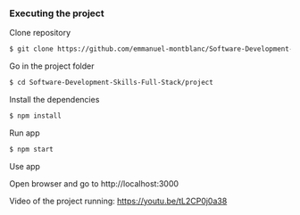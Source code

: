 ### Executing the project

Clone repository

```sh
$ git clone https://github.com/emmanuel-montblanc/Software-Development-Skills-Full-Stack.git
```

Go in the project folder

```sh
$ cd Software-Development-Skills-Full-Stack/project
```

Install the dependencies

```sh
$ npm install
```
Run app

```sh
$ npm start
```

Use app

Open browser and go to http://localhost:3000



Video of the project running: https://youtu.be/tL2CP0j0a38